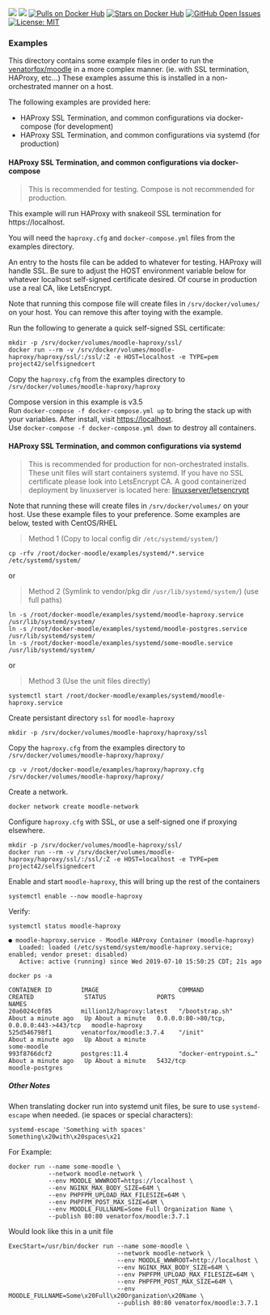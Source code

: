 [![](https://images.microbadger.com/badges/version/venatorfox/moodle:3.7.1.svg)](http://git.moodle.org/gw?p=moodle.git;a=tree;hb=refs/heads/MOODLE_37_STABLE "MOODLE_37_STABLE (3.7.1+)") [![](https://images.microbadger.com/badges/image/venatorfox/moodle:3.7.1.svg)](https://microbadger.com/images/venatorfox/moodle "View image metadata on MicroBadger") [![Pulls on Docker Hub](https://img.shields.io/docker/pulls/venatorfox/moodle.svg)](https://hub.docker.com/r/venatorfox/moodle)  [![Stars on Docker Hub](https://img.shields.io/docker/stars/venatorfox/moodle.svg)](https://hub.docker.com/r/venatorfox/moodle) [![GitHub Open Issues](https://img.shields.io/github/issues/Venator-Fox/docker-moodle.svg)](https://github.com/Venator-Fox/docker-moodle/issues) [![License: MIT](https://img.shields.io/badge/License-MIT-yellow.svg)](https://opensource.org/licenses/MIT)

### Examples

This directory contains some example files in order to run the [venatorfox/moodle](https://hub.docker.com/r/venatorfox/moodle/) in a more complex manner. (ie. with SSL termination, HAProxy, etc...) These examples assume this is installed in a non-orchestrated manner on a host.

The following examples are provided here:   
- HAProxy SSL Termination, and common configurations via docker-compose (for development)  
- HAProxy SSL Termination, and common configurations via systemd (for production)

#### HAProxy SSL Termination, and common configurations via docker-compose  
> This is recommended for testing. Compose is not recommended for production.

This example will run HAProxy with snakeoil SSL termination for https://localhost.

You will need the `haproxy.cfg` and `docker-compose.yml` files from the examples directory.

An entry to the hosts file can be added to whatever for testing. HAProxy will handle SSL.
Be sure to adjust the HOST environment variable below for whatever localhost self-signed certificate desired.
Of course in production use a real CA, like LetsEncrypt.

Note that running this compose file will create files in `/srv/docker/volumes/` on your host.
You can remove this after toying with the example.

Run the following to generate a quick self-signed SSL certificate:

~~~
mkdir -p /srv/docker/volumes/moodle-haproxy/ssl/
docker run --rm -v /srv/docker/volumes/moodle-haproxy/haproxy/ssl/:/ssl/:Z -e HOST=localhost -e TYPE=pem project42/selfsignedcert
~~~

Copy the `haproxy.cfg` from the examples directory to `/srv/docker/volumes/moodle-haproxy/haproxy`

Compose version in this example is v3.5  
Run `docker-compose -f docker-compose.yml up` to bring the stack up with your variables.
After install, visit [https://localhost](https://localhost).  
Use `docker-compose -f docker-compose.yml down` to destroy all containers.

#### HAProxy SSL Termination, and common configurations via systemd  
> This is recommended for production for non-orchestrated installs. These unit files will start containers systemd. If you have no SSL certificate please look into LetsEncrypt CA. A good containerized deployment by linuxserver is located here: [linuxserver/letsencrypt](https://hub.docker.com/r/linuxserver/letsencrypt/)

Note that running these will create files in `/srv/docker/volumes/` on your host. Use these example files to your preference. Some examples are below, tested with CentOS/RHEL

> Method 1 (Copy to local config dir `/etc/systemd/system/`)
>
~~~
cp -rfv /root/docker-moodle/examples/systemd/*.service /etc/systemd/system/
~~~

or

> Method 2 (Symlink to vendor/pkg dir `/usr/lib/systemd/system/`) (use full paths)
>
```console
ln -s /root/docker-moodle/examples/systemd/moodle-haproxy.service /usr/lib/systemd/system/
ln -s /root/docker-moodle/examples/systemd/moodle-postgres.service /usr/lib/systemd/system/
ln -s /root/docker-moodle/examples/systemd/some-moodle.service /usr/lib/systemd/system/
```

or

> Method 3 (Use the unit files directly)
>
```console
systemctl start /root/docker-moodle/examples/systemd/moodle-haproxy.service
```

Create persistant directory `ssl` for `moodle-haproxy`

~~~
mkdir -p /srv/docker/volumes/moodle-haproxy/haproxy/ssl
~~~

Copy the `haproxy.cfg` from the examples directory to `/srv/docker/volumes/moodle-haproxy/haproxy/`

~~~
cp -v /root/docker-moodle/examples/haproxy/haproxy.cfg /srv/docker/volumes/moodle-haproxy/haproxy/
~~~

Create a network. 

~~~
docker network create moodle-network
~~~

Configure `haproxy.cfg` with SSL, or use a self-signed one if proxying elsewhere.

~~~
mkdir -p /srv/docker/volumes/moodle-haproxy/ssl/
docker run --rm -v /srv/docker/volumes/moodle-haproxy/haproxy/ssl/:/ssl/:Z -e HOST=localhost -e TYPE=pem project42/selfsignedcert
~~~

Enable and start `moodle-haproxy`, this will bring up the rest of the containers

~~~
systemctl enable --now moodle-haproxy
~~~

Verify:

~~~
systemctl status moodle-haproxy

● moodle-haproxy.service - Moodle HAProxy Container (moodle-haproxy)
   Loaded: loaded (/etc/systemd/system/moodle-haproxy.service; enabled; vendor preset: disabled)
   Active: active (running) since Wed 2019-07-10 15:50:25 CDT; 21s ago
~~~

~~~
docker ps -a

CONTAINER ID        IMAGE                      COMMAND                  CREATED              STATUS              PORTS                                      NAMES
20a6024c0f85        million12/haproxy:latest   "/bootstrap.sh"          About a minute ago   Up About a minute   0.0.0.0:80->80/tcp, 0.0.0.0:443->443/tcp   moodle-haproxy
525d546798f1        venatorfox/moodle:3.7.4    "/init"                  About a minute ago   Up About a minute                                              some-moodle
993f8766dcf2        postgres:11.4              "docker-entrypoint.s…"   About a minute ago   Up About a minute   5432/tcp                                   moodle-postgres
~~~

##### Other Notes

When translating docker run into systemd unit files, be sure to use `systemd-escape` when needed. (ie spaces or special characters):

~~~
systemd-escape 'Something with spaces'
Something\x20with\x20spaces\x21
~~~

For Example:

~~~
docker run --name some-moodle \
           --network moodle-network \
           --env MOODLE_WWWROOT=https://localhost \
           --env NGINX_MAX_BODY_SIZE=64M \
           --env PHPFPM_UPLOAD_MAX_FILESIZE=64M \
           --env PHPFPM_POST_MAX_SIZE=64M \
           --env MOODLE_FULLNAME=Some Full Organization Name \
           --publish 80:80 venatorfox/moodle:3.7.1
~~~

Would look like this in a unit file

~~~
ExecStart=/usr/bin/docker run --name some-moodle \
                              --network moodle-network \
                              --env MOODLE_WWWROOT=http://localhost \
                              --env NGINX_MAX_BODY_SIZE=64M \
                              --env PHPFPM_UPLOAD_MAX_FILESIZE=64M \
                              --env PHPFPM_POST_MAX_SIZE=64M \
                              --env MOODLE_FULLNAME=Some\x20Full\x20Organization\x20Name \
                              --publish 80:80 venatorfox/moodle:3.7.1
~~~
